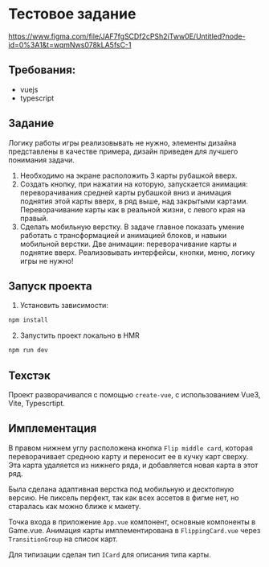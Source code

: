 # Тестовое задание

https://www.figma.com/file/JAF7fgSCDf2cPSh2iTww0E/Untitled?node-id=0%3A1&t=wqmNws078kLA5fsC-1

## Требования:

- vuejs
- typescript

## Задание

Логику работы игры реализовывать не нужно, элементы дизайна представлены в качестве примера, дизайн приведен для лучшего понимания задачи.

1. Необходимо на экране расположить 3 карты рубашкой вверх.
2. Создать кнопку, при нажатии на которую, запускается анимация: переворачивания средней карты рубашкой вниз и анимация поднятия этой карты вверх, в ряд выше, над закрытыми картами. Переворачивание карты как в реальной жизни, с левого края на правый.
3. Сделать мобильную верстку.
   В задаче главное показать умение работать с трансформацией и анимацией блоков, и навыки мобильной верстки.
   Две анимации: переворачивание карты и поднятие вверх.
   Реализовывать интерфейсы, кнопки, меню, логику игры не нужно!

## Запуск проекта

1. Установить зависимости:

```sh
npm install
```

2. Запустить проект локально в HMR

```sh
npm run dev
```

## Техстэк

Проект разворачивался с помощью `create-vue`, с использованием Vue3, Vite, Typescrtipt.

## Имплементация

В правом нижнем углу расположена кнопка `Flip middle card`, которая переворачивает среднюю карту и переносит ее в кучку карт сверху. Эта карта удаляется из нижнего ряда, и добавляется новая карта в этот ряд.

Была сделана адаптивная верстка под мобильную и десктопную версию.
Не пиксель перфект, так как всех ассетов в фигме нет, но старалась как можно ближе к макету.

Точка входа в приложение `App.vue` компонент, основные компоненты в Game.vue. Анимация карты имплементирована в `FlippingCard.vue` через `TransitionGroup` на список карт.

Для типизации сделан тип `ICard` для описания типа карты.
